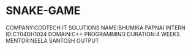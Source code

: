 # SNAKE-GAME
COMPANY:CODTECH IT SOLUTIONS 
NAME:BHUMIKA PAPNAI
INTERN ID:CT04DH1024 
DOMAIN:C++ PROGRAMMING 
DURATION:4 WEEKS 
MENTOR:NEELA SANTOSH 
OUTPUT
